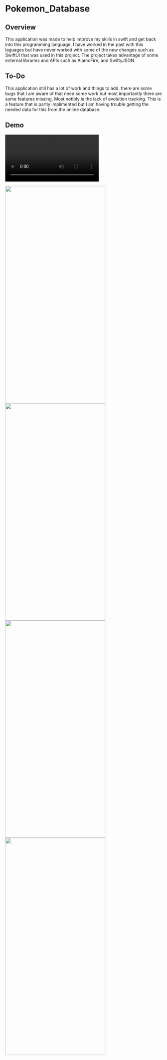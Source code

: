 # Pokemon_Database
 
## Overview
 This application was made to help improve my skills in swift and get back into this programming language. I have worked in the past with this laguages but have never worked with some of the new changes such as SwiftUI that was used in this project. The project takes advantage of some ecternal libraries and APIs such as AlamoFire, and SwiftyJSON.

## To-Do
 This application still has a lot of work and things to add, there are some bugs that I am aware of that need some work but most importantly there are some features missing. Most notibly is the lack of evolution tracking. This is a feature that is partly implimented but I am having trouble getting the needed data for this from the online database.

## Demo
![Demo Video](https://user-images.githubusercontent.com/44579712/114066427-59c0f680-9861-11eb-839c-04cfb01bf09e.mov)

<img src="https://user-images.githubusercontent.com/44579712/114066526-70ffe400-9861-11eb-99a8-0ce2448afac5.png" width="321" height="695"><img src="https://user-images.githubusercontent.com/44579712/114066531-72311100-9861-11eb-8e30-d1f4fb9ccc87.png" width="321" height="695"><img src="https://user-images.githubusercontent.com/44579712/114066533-72c9a780-9861-11eb-9b22-c2b0cd7939ac.png" width="321" height="695"><img src="https://user-images.githubusercontent.com/44579712/114066534-72c9a780-9861-11eb-84d1-344cbb6745ff.png" width="321" height="695">
